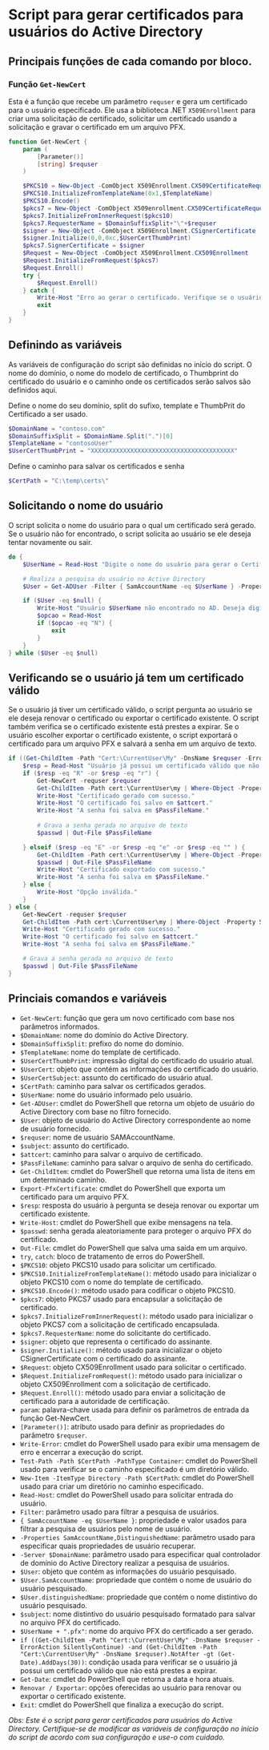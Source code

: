 # Script para gerar certificados para usuários do Active Directory

## Principais funções de cada comando por bloco.

### Função `Get-NewCert`

Esta é a função que recebe um parâmetro `requser` e gera um certificado para o usuário especificado. Ele usa a biblioteca .NET `X509Enrollment` para criar uma solicitação de certificado, solicitar um certificado usando a solicitação e gravar o certificado em um arquivo PFX.

```powershell
function Get-NewCert {
    param (
        [Parameter()]
        [string] $requser
    )

    $PKCS10 = New-Object -ComObject X509Enrollment.CX509CertificateRequestPkcs10
    $PKCS10.InitializeFromTemplateName(0x1,$TemplateName)
    $PKCS10.Encode()
    $pkcs7 = New-Object -ComObject X509enrollment.CX509CertificateRequestPkcs7
    $pkcs7.InitializeFromInnerRequest($pkcs10)
    $pkcs7.RequesterName = $DomainSuffixSplit+"\"+$requser
    $signer = New-Object -ComObject X509Enrollment.CSignerCertificate
    $signer.Initialize(0,0,0xc,$UserCertThumbPrint)
    $pkcs7.SignerCertificate = $signer
    $Request = New-Object -ComObject X509Enrollment.CX509Enrollment
    $Request.InitializeFromRequest($pkcs7)
    $Request.Enroll()
    try {
        $Request.Enroll()
    } catch {
        Write-Host "Erro ao gerar o certificado. Verifique se o usuário $UserCertSubject possui permissão para gerar certificados com o template "$TemplateName" e se o certificado está instalado na máquina."
        exit
    }
}
```
## Definindo as variáveis
As variáveis de configuração do script são definidas no início do script. O nome do domínio, o nome do modelo de certificado, o Thumbprint do certificado do usuário e o caminho onde os certificados serão salvos são definidos aqui.

Define o nome do seu domínio, split do sufixo, template e ThumbPrit do Certificado a ser usado.
```powershell
$DomainName = "contoso.com"
$DomainSuffixSplit = $DomainName.Split(".")[0]
$TemplateName = "contosoUser"
$UserCertThumbPrint = "XXXXXXXXXXXXXXXXXXXXXXXXXXXXXXXXXXXXXXXX"
```
Define o caminho para salvar os certificados e senha
```powershell
$CertPath = "C:\temp\certs\"
```

## Solicitando o nome do usuário
O script solicita o nome do usuário para o qual um certificado será gerado. Se o usuário não for encontrado, o script solicita ao usuário se ele deseja tentar novamente ou sair.
```powershell
do {
    $UserName = Read-Host "Digite o nome do usuário para gerar o Certificado"

    # Realiza a pesquisa do usuário no Active Directory
    $User = Get-ADUser -Filter { SamAccountName -eq $UserName } -Properties SamAccountName,DistinguishedName -Server $DomainName

    if ($User -eq $null) {
        Write-Host "Usuário $UserName não encontrado no AD. Deseja digitar outro usuário? (S/N)"
        $opcao = Read-Host
        if ($opcao -eq "N") {
            exit
        }
    }
} while ($User -eq $null)
```

## Verificando se o usuário já tem um certificado válido
Se o usuário já tiver um certificado válido, o script pergunta ao usuário se ele deseja renovar o certificado ou exportar o certificado existente. O script também verifica se o certificado existente está prestes a expirar. Se o usuário escolher exportar o certificado existente, o script exportará o certificado para um arquivo PFX e salvará a senha em um arquivo de texto.

```powershell
if ((Get-ChildItem -Path "Cert:\CurrentUser\My" -DnsName $requser -ErrorAction SilentlyContinue) -and (Get-ChildItem -Path "Cert:\CurrentUser\My" -DnsName $requser).NotAfter -gt (Get-Date).AddDays(30)) {
    $resp = Read-Host "Usuário já possui um certificado válido que não está prestes a expirar. `nDeseja renovar o certificado ou exportar o certificado já existente? `n(R - Renovar / E - Exportar)(Default = Exportar)"
    if ($resp -eq "R" -or $resp -eq "r") {
        Get-NewCert -requser $requser        
        Get-ChildItem -Path cert:\CurrentUser\my | Where-Object -Property Subject -eq $subject | Export-PfxCertificate -NoProperties -FilePath $attcert -Password (ConvertTo-SecureString -String $passwd -Force -AsPlainText)
        Write-Host "Certificado gerado com sucesso."
        Write-Host "O certificado foi salvo em $attcert."
        Write-Host "A senha foi salva em $PassFileName."
    
        # Grava a senha gerada no arquivo de texto
        $passwd | Out-File $PassFileName

    } elseif ($resp -eq "E" -or $resp -eq "e" -or $resp -eq "" ) {
        Get-ChildItem -Path cert:\CurrentUser\my | Where-Object -Property Subject -eq $subject | Export-PfxCertificate -NoProperties -FilePath $attcert -Password (ConvertTo-SecureString -String $passwd -Force -AsPlainText)
        $passwd | Out-File $PassFileName
        Write-Host "Certificado exportado com sucesso."
        Write-Host "A senha foi salva em $PassFileName."
    } else {
        Write-Host "Opção inválida."
    }
} else {
    Get-NewCert -requser $requser        
    Get-ChildItem -Path cert:\CurrentUser\my | Where-Object -Property Subject -eq $subject | Export-PfxCertificate -NoProperties -FilePath $attcert -Password (ConvertTo-SecureString -String $passwd -Force -AsPlainText)
    Write-Host "Certificado gerado com sucesso."
    Write-Host "O certificado foi salvo em $attcert."
    Write-Host "A senha foi salva em $PassFileName."

    # Grava a senha gerada no arquivo de texto
    $passwd | Out-File $PassFileName
}
```

## Princiais comandos e variáveis

- `Get-NewCert`: função que gera um novo certificado com base nos parâmetros informados.
- `$DomainName`: nome do domínio do Active Directory.
- `$DomainSuffixSplit`: prefixo do nome do domínio.
- `$TemplateName`: nome do template de certificado.
- `$UserCertThumbPrint`: impressão digital do certificado do usuário atual.
- `$UserCert`: objeto que contém as informações do certificado do usuário.
- `$UserCertSubject`: assunto do certificado do usuário atual.
- `$CertPath`: caminho para salvar os certificados gerados.
- `$UserName`: nome do usuário informado pelo usuário.
- `Get-ADUser`: cmdlet do PowerShell que retorna um objeto de usuário do Active Directory com base no filtro fornecido.
- `$User`: objeto de usuário do Active Directory correspondente ao nome de usuário fornecido.
- `$requser`: nome de usuário SAMAccountName.
- `$subject`: assunto do certificado.
- `$attcert`: caminho para salvar o arquivo de certificado.
- `$PassFileName`: caminho para salvar o arquivo de senha do certificado.
- `Get-ChildItem`: cmdlet do PowerShell que retorna uma lista de itens em um determinado caminho.
- `Export-PfxCertificate`: cmdlet do PowerShell que exporta um certificado para um arquivo PFX.
- `$resp`: resposta do usuário à pergunta se deseja renovar ou exportar um certificado existente.
- `Write-Host`: cmdlet do PowerShell que exibe mensagens na tela.
- `$passwd`: senha gerada aleatoriamente para proteger o arquivo PFX do certificado.
- `Out-File`: cmdlet do PowerShell que salva uma saída em um arquivo.
- `try`, `catch`: bloco de tratamento de erros do PowerShell.
- `$PKCS10`: objeto PKCS10 usado para solicitar um certificado.
- `$PKCS10.InitializeFromTemplateName()`: método usado para inicializar o objeto PKCS10 com o nome do template de certificado.
- `$PKCS10.Encode()`: método usado para codificar o objeto PKCS10.
- `$pkcs7`: objeto PKCS7 usado para encapsular a solicitação de certificado.
- `$pkcs7.InitializeFromInnerRequest()`: método usado para inicializar o objeto PKCS7 com a solicitação de certificado encapsulada.
- `$pkcs7.RequesterName`: nome do solicitante do certificado.
- `$signer`: objeto que representa o certificado do assinante.
- `$signer.Initialize()`: método usado para inicializar o objeto CSignerCertificate com o certificado do assinante.
- `$Request`: objeto CX509Enrollment usado para solicitar o certificado.
- `$Request.InitializeFromRequest()`: método usado para inicializar o objeto CX509Enrollment com a solicitação de certificado.
- `$Request.Enroll()`: método usado para enviar a solicitação de certificado para a autoridade de certificação.
- `param`: palavra-chave usada para definir os parâmetros de entrada da função Get-NewCert.
- `[Parameter()]`: atributo usado para definir as propriedades do parâmetro `$requser`.
- `Write-Error`: cmdlet do PowerShell usado para exibir uma mensagem de erro e encerrar a execução do script.
- `Test-Path -Path $CertPath -PathType Container`: cmdlet do PowerShell usado para verificar se o caminho especificado é um diretório válido.
- `New-Item -ItemType Directory -Path $CertPath`: cmdlet do PowerShell usado para criar um diretório no caminho especificado.
- `Read-Host`: cmdlet do PowerShell usado para solicitar entrada do usuário.
- `Filter`: parâmetro usado para filtrar a pesquisa de usuários.
- `{ SamAccountName -eq $UserName }`: propriedade e valor usados para filtrar a pesquisa de usuários pelo nome de usuário.
- `-Properties SamAccountName,DistinguishedName`: parâmetro usado para especificar quais propriedades de usuário recuperar.
- `-Server $DomainName`: parâmetro usado para especificar qual controlador de domínio do Active Directory realizar a pesquisa de usuários.
- `$User`: objeto que contém as informações do usuário pesquisado.
- `$User.SamAccountName`: propriedade que contém o nome de usuário do usuário pesquisado.
- `$User.distinguishedName`: propriedade que contém o nome distintivo do usuário pesquisado.
- `$subject`: nome distintivo do usuário pesquisado formatado para salvar no arquivo PFX do certificado.
- `$UserName + ".pfx"`: nome do arquivo PFX do certificado a ser gerado.
- `if ((Get-ChildItem -Path "Cert:\CurrentUser\My" -DnsName $requser -ErrorAction SilentlyContinue) -and (Get-ChildItem -Path "Cert:\CurrentUser\My" -DnsName $requser).NotAfter -gt (Get-Date).AddDays(30))`: condição usada para verificar se o usuário já possui um certificado válido que não está prestes a expirar.
- `Get-Date`: cmdlet do PowerShell que retorna a data e hora atuais.
- `Renovar / Exportar`: opções oferecidas ao usuário para renovar ou exportar o certificado existente.
- `Exit`: cmdlet do PowerShell que finaliza a execução do script.

*Obs: Este é o script para gerar certificados para usuários do Active Directory. Certifique-se de modificar as variáveis de configuração no início do script de acordo com sua configuração e use-o com cuidado.*
